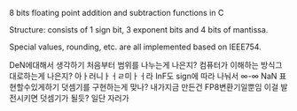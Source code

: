8 bits floating point addition and subtraction functions in C


Structure:
  consists of 1 sign bit, 3 exponent bits and 4 bits of mantissa.
  
  Special values, rounding, etc. are all implemented based on IEEE754.

DeN에대해서 생각하기
처음부터 범위를 나누는게 나은지? 컴퓨터가 이해하는 방식그대로하는게 나은지? 아ㅏ러니ㅏㅓㄹ미ㅏㅓ라
InF도 sign에 따라 나눠서 ∞-∞ NaN 표현할수있게하기
덧셈기를 구현하는게 맞나? 내가지금 만든건 FP8변환기일뿐임
이걸 발전시키면 덧셈기가 될듯? 일단 자러가

  
